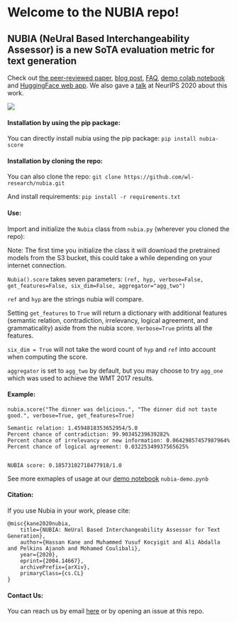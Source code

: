 # Welcome to the NUBIA repo! 

## NUBIA (NeUral Based Interchangeability Assessor) is a new SoTA evaluation metric for text generation

Check out [the peer-reviewed paper](https://aclanthology.org/2020.evalnlgeval-1.4/), [blog post](https://wl-research.github.io/blog/), [FAQ](https://github.com/wl-research/nubia/blob/master/FAQ.md), [demo colab notebook](https://colab.research.google.com/drive/1_K8pOB8fRRnkBPwlcmvUNHgCr4ur8rFg) and [HuggingFace web app](https://huggingface.co/spaces/aliabd/nubia). We also gave a [talk](https://www.youtube.com/watch?v=O7oPZY5_RvQ) at NeurIPS 2020 about this work.

<img src="https://i.ibb.co/H4v85pB/nubia-demo.gif" />

#### Installation by using the pip package:

You can directly install nubia using the pip package: `pip install nubia-score`

#### Installation by cloning the repo:

You can also clone the repo: `git clone https://github.com/wl-research/nubia.git`

And install requirements: `pip install -r requirements.txt`

#### Use:

Import and initialize the `Nubia` class from `nubia.py` (wherever you cloned the repo):

Note: The first time you initialize the class it will download the pretrained models from the S3 bucket, this could take a while depending on your internet connection.

`Nubia().score` takes seven parameters: `(ref, hyp, verbose=False, get_features=False, six_dim=False, aggregator="agg_two")`

`ref` and `hyp` are the strings nubia will compare. 

Setting `get_features` to `True` will return a dictionary with additional features (semantic relation, contradiction, irrelevancy, logical agreement, and grammaticality) aside from the nubia score. `Verbose=True` prints all the features.

`six_dim = True` will not take the word count of `hyp` and `ref` into account when computing the score.

`aggregator` is set to `agg_two` by default, but you may choose to try `agg_one` which was used to achieve the WMT 2017 results.

#### Example:

`nubia.score("The dinner was delicious.", "The dinner did not taste good.", verbose=True, get_features=True)`
```
Semantic relation: 1.4594818353652954/5.0
Percent chance of contradiction: 99.90345239639282%
Percent chance of irrelevancy or new information: 0.06429857457987964%
Percent chance of logical agreement: 0.03225349937565625%


NUBIA score: 0.18573102718477918/1.0
```
See more exmaples of usage at our [demo notebook](https://github.com/wl-research/nubia/blob/master/nubia-demo.ipynb) `nubia-demo.pynb`

#### Citation:

If you use Nubia in your work, please cite: 

```
@misc{kane2020nubia,
    title={NUBIA: NeUral Based Interchangeability Assessor for Text Generation},
    author={Hassan Kane and Muhammed Yusuf Kocyigit and Ali Abdalla and Pelkins Ajanoh and Mohamed Coulibali},
    year={2020},
    eprint={2004.14667},
    archivePrefix={arXiv},
    primaryClass={cs.CL}
}
```

#### Contact Us: 

You can reach us by email [here](mailto:hassanmohamed@alum.mit.edu) or by opening an issue at this repo. 
